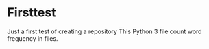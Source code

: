 # Firsttest
Just a first test of creating a repository
This Python 3 file count word frequency in files.
